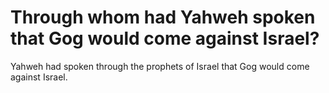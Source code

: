 # Through whom had Yahweh spoken that Gog would come against Israel?

Yahweh had spoken through the prophets of Israel that Gog would come against Israel.
